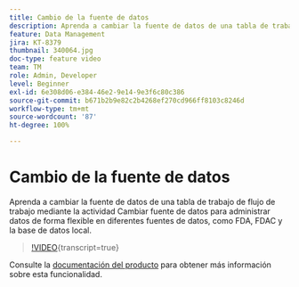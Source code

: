 ```yaml
---
title: Cambio de la fuente de datos
description: Aprenda a cambiar la fuente de datos de una tabla de trabajo de flujo de trabajo mediante la actividad Cambiar fuente de datos para administrar datos de forma flexible en diferentes fuentes de datos, como FDA, FDAC y la base de datos local.
feature: Data Management
jira: KT-8379
thumbnail: 340064.jpg
doc-type: feature video
team: TM
role: Admin, Developer
level: Beginner
exl-id: 6e308d06-e384-46e2-9e14-9e3f6c80c386
source-git-commit: b671b2b9e82c2b4268ef270cd966ff8103c8246d
workflow-type: tm+mt
source-wordcount: '87'
ht-degree: 100%

---
```


# Cambio de la fuente de datos

Aprenda a cambiar la fuente de datos de una tabla de trabajo de flujo de trabajo mediante la actividad Cambiar fuente de datos para administrar datos de forma flexible en diferentes fuentes de datos, como FDA, FDAC y la base de datos local.

>[!VIDEO](https://video.tv.adobe.com/v/3449533?quality=12&learn=on&captions=spa){transcript=true}

Consulte la [documentación del producto](https://experienceleague.adobe.com/docs/campaign/campaign-v8/config/workflows.html?lang=es#change-data-source-activity) para obtener más información sobre esta funcionalidad.
